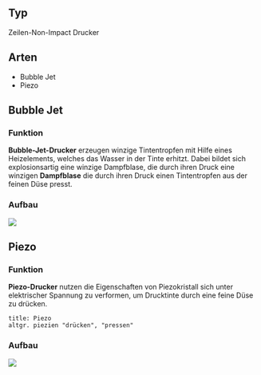 
## Typ
Zeilen-Non-Impact Drucker
## Arten 
- Bubble Jet
- Piezo
## Bubble Jet
### Funktion 
**Bubble-Jet-Drucker** erzeugen winzige Tintentropfen mit Hilfe eines Heizelements, welches das Wasser in der Tinte erhitzt. Dabei bildet sich explosionsartig eine winzige Dampfblase, die durch ihren Druck eine winzigen **Dampfblase** die durch ihren Druck einen Tintentropfen aus der feinen Düse presst. 
### Aufbau
![](Pasted%20image%2020231118124939.png)
## Piezo
### Funktion 
**Piezo-Drucker** nutzen die Eigenschaften von Piezokristall sich unter elektrischer Spannung zu verformen, um Drucktinte durch eine feine Düse zu drücken.
```ad-info
title: Piezo
altgr. piezien "drücken", "pressen"

```
### Aufbau
![](Pasted%20image%2020231118125405.png)

